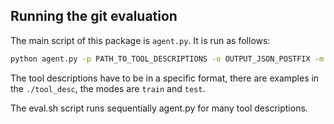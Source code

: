 ## Running the git evaluation

The main script of this package is `agent.py`. It is run as follows:
```bash
python agent.py -p PATH_TO_TOOL_DESCRIPTIONS -o OUTPUT_JSON_POSTFIX -m MODE
```

The tool descriptions have to be in a specific format, there are examples in the `./tool_desc`, the modes are `train` and `test`.

The eval.sh script runs sequentially agent.py for many tool descriptions.
